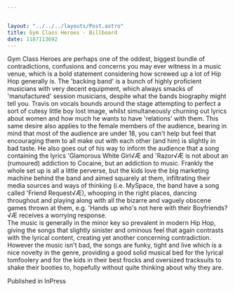 ```yaml
---


layout: "../../../layouts/Post.astro"
title: Gym Class Heroes - Billboard
date: 1187113692
---
```

Gym Class Heroes are perhaps one of the oddest, biggest bundle of contradictions, confusions and concerns you may ever witness in a music venue, which is a bold statement considering how screwed up a lot of Hip Hop generally is. The 'backing band' is a bunch of highly proficient musicians with very decent equipment, which always smacks of 'manufactured' session musicians, despite what the bands biography might tell you. Travis on vocals bounds around the stage attempting to perfect a sort of cutesy little boy lost image, whilst simultaneously churning out lyrics about women and how much he wants to have 'relations' with them. This same desire also applies to the female members of the audience, bearing in mind that most of the audience are under 18, you can't help but feel that encouraging them to all make out with each other (and him) is slightly in bad taste. He also goes out of his way to inform the audience that a song containing the lyrics 'Glamorous White Girl√Æ and 'Razor√Æ is not about an (rumoured) addiction to Cocaine, but an addiction to music. Frankly the whole set up is all a little perverse, but the kids love the big marketing machine behind the band and aimed squarely at them, infiltrating their media sources and ways of thinking (i.e. MySpace, the band have a song called 'Friend Request√Æ), whooping in the right places, dancing throughout and playing along with all the bizarre and vaguely obscene games thrown at them, e.g. 'Hands up who's not here with their Boyfriends?√Æ receives a worrying response.<br>The music is generally in the minor key so prevalent in modern Hip Hop, giving the songs that slightly sinister and ominous feel that again contrasts with the lyrical content, creating yet another concerning contradiction. However the music isn't bad, the songs are funky, tight and live which is a nice novelty in the genre, providing a good solid musical bed for the lyrical tomfoolery and for the kids in their best frocks and oversized tracksuits to shake their booties to, hopefully without quite thinking about why they are.


Published in InPress
